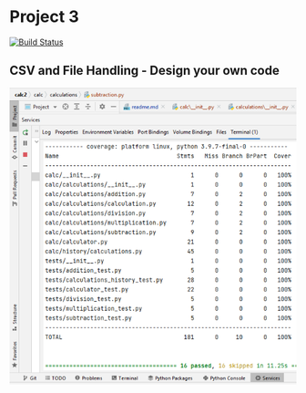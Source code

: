 # Project 3
[![Build Status](https://app.travis-ci.com/Sabina008/calc2.svg?branch=main)](https://app.travis-ci.com/Sabina008/calc2)

## CSV and File Handling - Design your own code

![img.png](img.png)

